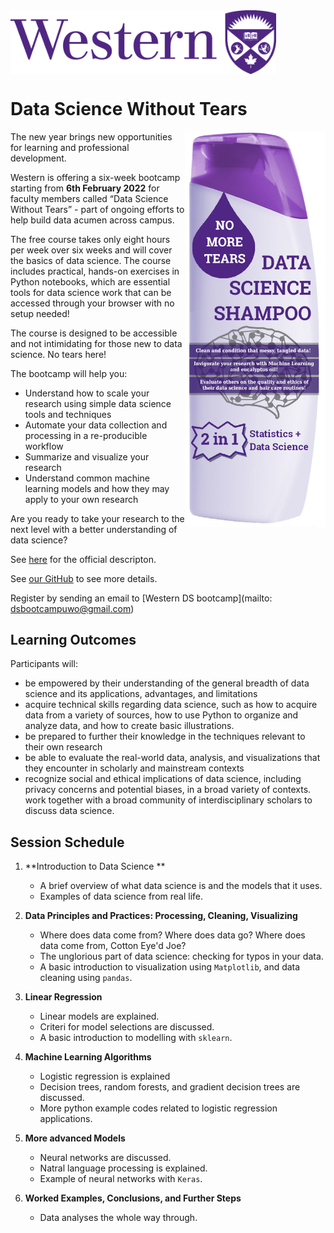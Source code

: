 <img align="center" src="western_logo.png" width=425px>

# Data Science Without Tears

<img align="right" src="shampoobottle.png" width=225px>


The new year brings new opportunities for learning and professional development.
 
Western is offering a six-week bootcamp starting from **6th February 2022** for faculty members called “Data Science Without Tears” - part of ongoing efforts to help build data acumen across campus.
 
The free course takes only eight hours per week over six weeks and will cover the basics of data science. The course includes practical, hands-on exercises in Python notebooks, which are essential tools for data science work that can be accessed through your browser with no setup needed!
 
The course is designed to be accessible and not intimidating for those new to data science. No tears here!
 
The bootcamp will help you:
 
- Understand how to scale your research using simple data science tools and techniques
- Automate your data collection and processing in a re-producible workflow
- Summarize and visualize your research
- Understand common machine learning models and how they may apply to your own research
 
Are you ready to take your research to the next level with a better understanding of data science?

See [here](https://www.uwo.ca/datastrategy/data-bootcamp/) for the official descripton.

See [our GitHub](https://github.com/dsuwo/Western_DataScience_BootCamp/) to see more details.  

Register by sending an email to [Western DS bootcamp](mailto: dsbootcampuwo@gmail.com)

## Learning Outcomes

Participants will:

- be empowered by their understanding of the general breadth of data science and its applications, advantages, and limitations
- acquire technical skills regarding data science, such as how to acquire data from a variety of sources, how to use Python to organize and analyze data, and how to create basic illustrations.
- be prepared to further their knowledge in the techniques relevant to their own research
- be able to evaluate the real-world data, analysis, and visualizations that they encounter in scholarly and mainstream contexts
- recognize social and ethical implications of data science, including privacy concerns and potential biases, in a broad variety of contexts.
work together with a broad community of interdisciplinary scholars to discuss data science.



## Session Schedule

1. **Introduction to Data Science **
    - A brief overview of what data science is and the models that it uses.
    - Examples of data science from real life.
    
2. **Data Principles and Practices: Processing, Cleaning, Visualizing**
    - Where does data come from? Where does data go? Where does data come from, Cotton Eye'd Joe?
    - The unglorious part of data science: checking for typos in your data.
    - A basic introduction to visualization using `Matplotlib`, and data cleaning using `pandas`.
3. **Linear Regression**
    - Linear models are explained.
    - Criteri for model selections are discussed.
    - A basic introduction to modelling with `sklearn`.
4. **Machine Learning Algorithms**
    - Logistic regression is explained
    - Decision trees, random forests, and gradient decision trees are discussed. 
    - More python example codes related to logistic regression applications.
5. **More advanced Models**
    - Neural networks are discussed.
    - Natral language processing is explained.
    - Example of neural networks with `Keras`.
6. **Worked Examples, Conclusions, and Further Steps**
    - Data analyses the whole way through.

